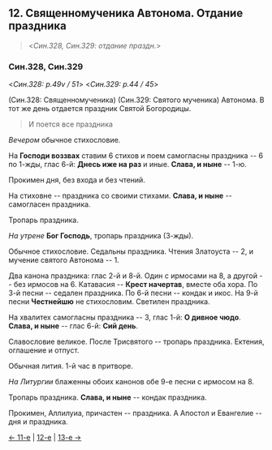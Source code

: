 
## 12. Священномученика Автонома. Отдание праздника

> <*Син.328, Син.329: отдание праздн.*>

### Син.328, Син.329

<*Син.328: p.49v / 51*>
<*Син.329: p.44 / 45*>

(Син.328: Священномученика) (Син.329: Святого мученика) Автонома. 
В тот же день отдается праздник Святой Богородицы.

> И поется все праздника

*Вечером* обычное стихословие. 

На **Господи воззвах** ставим 6 стихов и поем самогласны праздника -- 6 по 1-жды, глас 6-й: 
**Днесь иже на раз** и иные. **Слава, и ныне** -- 1-ю.

Прокимен дня, без входа и без чтений. 

На стиховне -- праздника со своими стихами. 
**Слава, и ныне** -- самогласен праздника.

Тропарь праздника.

*На утрене* **Бог Господь**, тропарь праздника (3-жды). 

Обычное стихословие. Седальны праздника. 
Чтения Златоуста -- 2, и мучение святого Автонома -- 1.

Два канона праздника: глас 2-й и 8-й. Один с ирмосами на 8, а другой -- без ирмосов на 6. 
Катавасия -- **Крест начертав**, вместе оба хора. 
По 3-й песни -- седален праздника. 
По 6-й песни -- кондак и икос. 
На 9-й песни **Честнейшю** не стихословим. 
Светилен праздника.

На хвалитех самогласны праздника -- 3, глас 1-й: **О дивное чюдо**. 
**Слава, и ныне** -- глас 6-й: **Сий день**. 

Славословие великое. После Трисвятого -- тропарь праздника. 
Ектения, оглашение и отпуст. 

Обычная лития. 1-й час в притворе. 

*На Литургии* блаженны обоих канонов обе 9-е песни с ирмосом на 8. 

Тропарь праздника. **Слава, и ныне** -- кондак праздника. 

Прокимен, Аллилуиа, причастен -- праздника. 
А Апостол и Евангелие -- дня и праздника.  

[← 11-е](09_11_SAB.ru.md) | [12-е](README.md#12-й) | [13-е →](09_13_SAB.ru.md)
